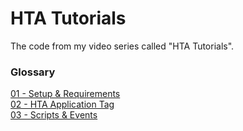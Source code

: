 # HTA Tutorials
The code from my video series called "HTA Tutorials".

### Glossary
[01 - Setup & Requirements](code/tutorial_01.hta)  
[02 - HTA Application Tag](code/tutorial_02.hta)  
[03 - Scripts & Events](code/tutorial_03.hta)  
